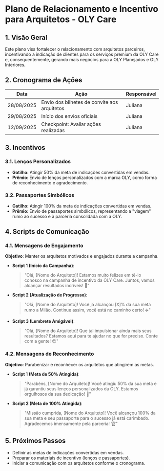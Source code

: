 # Plano de Relacionamento e Incentivo para Arquitetos - OLY Care

## 1. Visão Geral

Este plano visa fortalecer o relacionamento com arquitetos parceiros, incentivando a indicação de clientes para os serviços premium da OLY Care e, consequentemente, gerando mais negócios para a OLY Planejados e OLY Interiores.

## 2. Cronograma de Ações

| Data       | Ação                                      | Responsável |
|------------|-------------------------------------------|-------------|
| 28/08/2025 | Envio dos bilhetes de convite aos arquitetos | Juliana     |
| 29/08/2025 | Início dos envios oficiais                  | Juliana     |
| 12/09/2025 | Checkpoint: Avaliar ações realizadas        | Juliana     |

## 3. Incentivos

### 3.1. Lenços Personalizados

- **Gatilho**: Atingir 50% da meta de indicações convertidas em vendas.
- **Prêmio**: Envio de lenços personalizados com a marca OLY, como forma de reconhecimento e agradecimento.

### 3.2. Passaportes Simbólicos

- **Gatilho**: Atingir 100% da meta de indicações convertidas em vendas.
- **Prêmio**: Envio de passaportes simbólicos, representando a "viagem" rumo ao sucesso e à parceria consolidada com a OLY.

## 4. Scripts de Comunicação

### 4.1. Mensagens de Engajamento

**Objetivo**: Manter os arquitetos motivados e engajados durante a campanha.

- **Script 1 (Início da Campanha)**:
  > "Olá, [Nome do Arquiteto]! Estamos muito felizes em tê-lo conosco na campanha de incentivo da OLY Care. Juntos, vamos alcançar resultados incríveis! 🚀"

- **Script 2 (Atualização de Progresso)**:
  > "Olá, [Nome do Arquiteto]! Você já alcançou [X]% da sua meta rumo a Milão. Continue assim, você está no caminho certo! ✈️"

- **Script 3 (Lembrete Amigável)**:
  > "Olá, [Nome do Arquiteto]! Que tal impulsionar ainda mais seus resultados? Estamos aqui para te ajudar no que for preciso. Conte com a gente! 😉"

### 4.2. Mensagens de Reconhecimento

**Objetivo**: Parabenizar e reconhecer os arquitetos que atingirem as metas.

- **Script 1 (Meta de 50% Atingida)**:
  > "Parabéns, [Nome do Arquiteto]! Você atingiu 50% da sua meta e já garantiu seus lenços personalizados da OLY. Estamos orgulhosos da sua dedicação! 🎁"

- **Script 2 (Meta de 100% Atingida)**:
  > "Missão cumprida, [Nome do Arquiteto]! Você alcançou 100% da sua meta e seu passaporte para o sucesso já está carimbado. Agradecemos imensamente pela parceria! 🏆"

## 5. Próximos Passos

- Definir as metas de indicações convertidas em vendas.
- Preparar os materiais de incentivo (lenços e passaportes).
- Iniciar a comunicação com os arquitetos conforme o cronograma.

